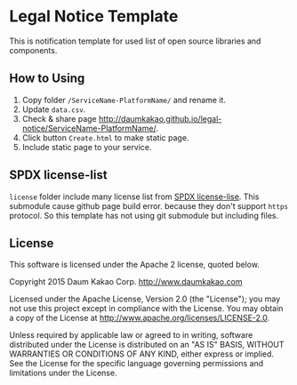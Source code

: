 # Legal Notice Template

This is notification template for used list of open source libraries and components.

## How to Using

1. Copy folder `/ServiceName-PlatformName/` and rename it. 
2. Update `data.csv`.
3. Check & share page <http://daumkakao.github.io/legal-notice/ServiceName-PlatformName/>.
4. Click button `Create.html` to make static page.
5. Include static page to your service.

## SPDX license-list

`license` folder include many license list from [SPDX license-lise](http://git.spdx.org/license-list.git). 
This submodule cause github page build error. because they don't support `https` protocol.
So this template has not using git submodule but including files.

## License

This software is licensed under the Apache 2 license, quoted below.

Copyright 2015 Daum Kakao Corp. <http://www.daumkakao.com>

Licensed under the Apache License, Version 2.0 (the "License"); you may not use this project except in compliance with the License. 
You may obtain a copy of the License at http://www.apache.org/licenses/LICENSE-2.0.

Unless required by applicable law or agreed to in writing, software distributed under the License is distributed on an "AS IS" BASIS, WITHOUT WARRANTIES OR CONDITIONS OF ANY KIND, either express or implied. See the License for the specific language governing permissions and limitations under the License.